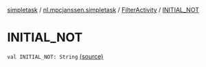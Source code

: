 [simpletask](../../index.md) / [nl.mpcjanssen.simpletask](../index.md) / [FilterActivity](index.md) / [INITIAL_NOT](.)

# INITIAL_NOT

`val INITIAL_NOT: String` [(source)](https://github.com/mpcjanssen/simpletask-android/blob/master/src/main/java/nl/mpcjanssen/simpletask/FilterActivity.kt#L436)